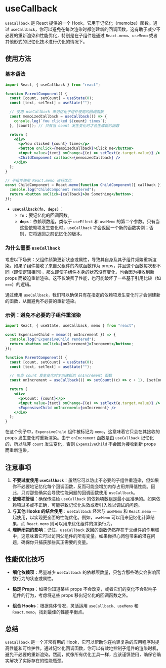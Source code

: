 # useCallback

`useCallback` 是 React 提供的一个 Hook，它用于记忆化（memoize）函数。通过 `useCallback`，你可以避免在每次渲染时都创建新的回调函数，这有助于减少不必要的重新渲染和性能优化，特别是在子组件是通过 `React.memo`、`useMemo` 或者其他形式的记忆化技术进行优化的情况下。

## 使用方法

### 基本语法

```jsx
import React, { useCallback } from "react";

function ParentComponent() {
  const [count, setCount] = useState(0);
  const [text, setText] = useState("");

  // 使用 useCallback 来记忆化子组件使用的回调函数
  const memoizedCallback = useCallback(() => {
    console.log(`You clicked ${count} times`);
  }, [count]); // 只有当 count 发生变化时才会生成新的函数

  return (
    <div>
      <p>You clicked {count} times</p>
      <button onClick={memoizedCallback}>Click me</button>
      <input value={text} onChange={(e) => setText(e.target.value)} />
      <ChildComponent callback={memoizedCallback} />
    </div>
  );
}

// 子组件使用 React.memo 进行优化
const ChildComponent = React.memo(function ChildComponent({ callback }) {
  console.log("ChildComponent rendered");
  return <button onClick={callback}>Do Something</button>;
});
```

- **`useCallback(fn, deps)`**：
  - **`fn`**：要记忆化的回调函数。
  - **`deps`**：依赖项数组，类似于 `useEffect` 和 `useMemo` 的第二个参数。只有当这些依赖项发生变化时，`useCallback` 才会返回一个新的函数实例；否则，它将返回之前记忆化的版本。

### 为什么需要 `useCallback`

考虑以下场景：父组件频繁更新状态或属性，导致其自身及其子组件频繁重新渲染。如果子组件接收了来自父组件的内联函数作为 props，并且这个函数每次都不同（即使逻辑相同），那么即使子组件本身的状态没有变化，也会因为接收到新 props 而被迫重新渲染。这不仅浪费了性能，也可能破坏了一些基于引用比较（如 `===`）的逻辑。

通过使用 `useCallback`，我们可以确保只有在指定的依赖项发生变化时才会创建新的函数，从而避免不必要的重新渲染。

### 示例：避免不必要的子组件重渲染

```jsx
import React, { useState, useCallback, memo } from "react";

const ExpensiveChild = memo(({ onIncrement }) => {
  console.log("ExpensiveChild rendered");
  return <button onClick={onIncrement}>Increment</button>;
});

function ParentComponent() {
  const [count, setCount] = useState(0);
  const [text, setText] = useState("");

  // 仅当 count 发生变化时才创建新的 onIncrement 函数
  const onIncrement = useCallback(() => setCount((c) => c + 1), [setCount]);

  return (
    <div>
      <p>Count: {count}</p>
      <input value={text} onChange={(e) => setText(e.target.value)} />
      <ExpensiveChild onIncrement={onIncrement} />
    </div>
  );
}
```

在这个例子中，`ExpensiveChild` 组件被标记为 `memo`，这意味着它只会在其接收的 props 发生变化时重新渲染。由于 `onIncrement` 函数是由 `useCallback` 记忆化的，所以除非 `count` 发生变化，否则 `ExpensiveChild` 不会因为接收到新 props 而重新渲染。

## 注意事项

1. **不要过度使用 `useCallback`**：虽然它可以防止不必要的子组件重渲染，但如果你不必要地记忆化每个回调函数，反而可能会增加内存占用并降低性能。因此，只对那些确实会导致性能问题的回调函数使用 `useCallback`。
2. **依赖项管理**：确保传递给 `useCallback` 的依赖项数组是最小且准确的。如果依赖项过多或不正确，可能导致记忆化失效或者引入难以调试的问题。
3. **与其他 Hooks 的结合使用**：`useCallback` 经常与 `useMemo` 和 `React.memo` 一起使用，以实现更全面的性能优化。例如，`useMemo` 可以用来记忆化计算结果，而 `React.memo` 则可以用来优化组件的渲染行为。
4. **理解闭包的影响**：记住，`useCallback` 返回的函数仍然存在于父组件的作用域中，这意味着它可以访问父组件的所有变量。如果你担心闭包带来的潜在问题，确保你只捕获那些真正需要的变量。

## 性能优化技巧

- **细化依赖项**：尽量减少 `useCallback` 的依赖项数量，只包含那些确实会影响函数行为的状态或属性。
- **稳定 Props**：如果你知道某些 props 不会改变，或者它们的变化不会影响子组件的行为，考虑将这些 props 移出记忆化的回调函数之外。

- **组合 Hooks**：根据具体情况，灵活运用 `useCallback`、`useMemo` 和 `React.memo`，找到最佳的性能平衡点。

## 总结

`useCallback` 是一个非常有用的 Hook，它可以帮助你在构建复杂的应用程序时提高性能和可维护性。通过记忆化回调函数，你可以有效地控制子组件的渲染时机，避免不必要的重新渲染。然而，就像所有优化工具一样，应该谨慎使用，确保它确实解决了实际存在的性能瓶颈。
